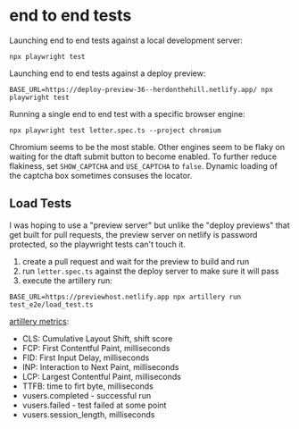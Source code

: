 # end to end tests 

Launching end to end tests against a local development server:
```
npx playwright test
```

Launching end to end tests against a deploy preview:
```
BASE_URL=https://deploy-preview-36--herdonthehill.netlify.app/ npx playwright test
```

Running a single end to end test with a specific browser engine:
```
npx playwright test letter.spec.ts --project chromium
```

Chromium seems to be the most stable. Other engines seem to be flaky on waiting for the dtaft submit button to become enabled. To further reduce flakiness, set `SHOW_CAPTCHA` and `USE_CAPTCHA` to `false`. Dynamic loading of the captcha box sometimes consuses the locator. 

## Load Tests

I was hoping to use a "preview server" but unlike the "deploy previews" that get built for pull requests, the preview server on netlify is password protected, so the playwright tests can't touch it.

1. create a pull request and wait for the preview to build and run
2. run `letter.spec.ts` against the deploy server to make sure it will pass
3. execute the artillery run:

```
BASE_URL=https://previewhost.netlify.app npx artillery run test_e2e/load_test.ts
```

[artillery metrics](https://www.artillery.io/docs/reference/engines/playwright#metrics-reported-by-the-engine):
- CLS: Cumulative Layout Shift, shift score
- FCP: First Contentful Paint, milliseconds
- FID: First Input Delay, milliseconds
- INP: Interaction to Next Paint, milliseconds
- LCP: Largest Contentful Paint, milliseconds
- TTFB: time to firt byte, milliseconds
- vusers.completed - successful run
- vusers.failed - test failed at some point
- vusers.session_length, milliseconds
